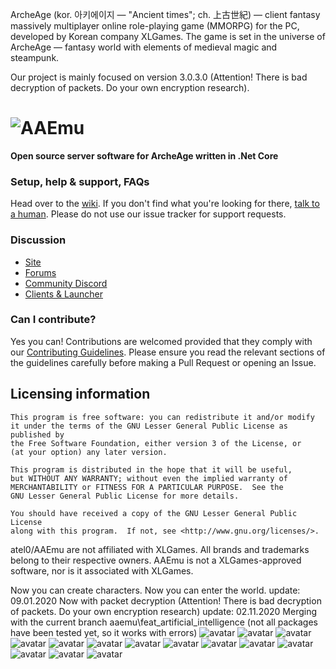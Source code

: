 ArcheAge (kor. 아키에이지 — "Ancient times"; ch. 上古世紀) — client fantasy massively multiplayer online role-playing game (MMORPG) for the PC, developed by Korean company XLGames. The game is set in the universe of ArcheAge — fantasy world with elements of medieval magic and steampunk.

Our project is mainly focused on version 3.0.3.0 (Attention! There is bad decryption of packets. Do your own encryption research).

# ![AAEmu](https://i.gyazo.com/b5d37dad118d5c897dcdc0b46005a156.gif)

__Open source server software for ArcheAge written in .Net Core__

### Setup, help & support, FAQs
Head over to the [wiki](https://github.com/atel0/AAEmu/wiki).
If you don't find what you're looking for there, [talk to a human](#discussion). Please do not use our issue tracker for support requests.

### Discussion
- [Site](https://aaemu.info/)
- [Forums](https://boards.aaemu.pw/)
- [Community Discord](https://discord.gg/vn8E8E6)
- [Clients & Launcher](https://mega.nz/#F!C3Q0WQjT!vRUethZLPiYSo2B4nE_etg!fyIykIZC)

### Can I contribute?
Yes you can! Contributions are welcomed provided that they comply with our [Contributing Guidelines](CONTRIBUTING.md). Please ensure you read the relevant sections of the guidelines carefully before making a Pull Request or opening an Issue.

## Licensing information

	This program is free software: you can redistribute it and/or modify
	it under the terms of the GNU Lesser General Public License as published by
	the Free Software Foundation, either version 3 of the License, or
	(at your option) any later version.

	This program is distributed in the hope that it will be useful,
	but WITHOUT ANY WARRANTY; without even the implied warranty of
	MERCHANTABILITY or FITNESS FOR A PARTICULAR PURPOSE.  See the
	GNU Lesser General Public License for more details.

	You should have received a copy of the GNU Lesser General Public License
	along with this program.  If not, see <http://www.gnu.org/licenses/>.

atel0/AAEmu are not affiliated with XLGames. All brands and trademarks belong to their respective owners. AAEmu is not a XLGames-approved software, nor is it associated with XLGames.

Now you can create characters.
Now you can enter the world.
update: 09.01.2020 Now with packet decryption (Attention! There is bad decryption of packets. Do your own encryption research)
update: 02.11.2020 Merging with the current branch aaemu\feat_artificial_intelligence (not all packages have been tested yet, so it works with errors)
![avatar](/doc/img/Screenshot_1.png)
![avatar](/doc/img/Screenshot_2.png)
![avatar](/doc/img/Screenshot_3.png)
![avatar](/doc/img/Screenshot_4.png)
![avatar](/doc/img/Screenshot_5.png)
![avatar](/doc/img/Screenshot_6.png)
![avatar](/doc/img/Screenshot_7.png)
![avatar](/doc/img/Screenshot_8.png)
![avatar](/doc/img/Screenshot_9.png)
![avatar](/doc/img/Screenshot_10.png)
![avatar](/doc/img/Screenshot_11.png)
![avatar](/doc/img/Screenshot_12.png)
![avatar](/doc/img/Screenshot_13.png)
![avatar](/doc/img/Screenshot_14.png)
